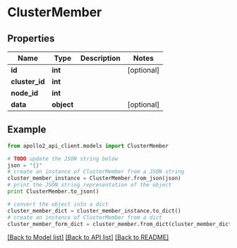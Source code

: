 # ClusterMember


## Properties
Name | Type | Description | Notes
------------ | ------------- | ------------- | -------------
**id** | **int** |  | [optional] 
**cluster_id** | **int** |  | 
**node_id** | **int** |  | 
**data** | **object** |  | [optional] 

## Example

```python
from apollo2_api_client.models import ClusterMember

# TODO update the JSON string below
json = "{}"
# create an instance of ClusterMember from a JSON string
cluster_member_instance = ClusterMember.from_json(json)
# print the JSON string representation of the object
print ClusterMember.to_json()

# convert the object into a dict
cluster_member_dict = cluster_member_instance.to_dict()
# create an instance of ClusterMember from a dict
cluster_member_form_dict = cluster_member.from_dict(cluster_member_dict)
```
[[Back to Model list]](../README.md#documentation-for-models) [[Back to API list]](../README.md#documentation-for-api-endpoints) [[Back to README]](../README.md)


